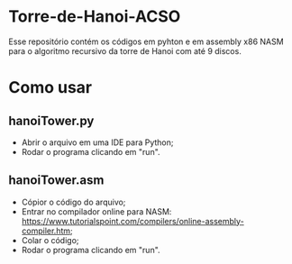 # Torre-de-Hanoi-ACSO
Esse repositório contém os códigos em pyhton e em assembly x86 NASM para o algoritmo recursivo da torre de Hanoi com até 9 discos.

# Como usar
## hanoiTower.py
- Abrir o arquivo em uma IDE para Python;
- Rodar o programa clicando em "run".

## hanoiTower.asm
- Cópior o código do arquivo;
- Entrar no compilador online para NASM: https://www.tutorialspoint.com/compilers/online-assembly-compiler.htm;
- Colar o código;
- Rodar o programa clicando em "run".
